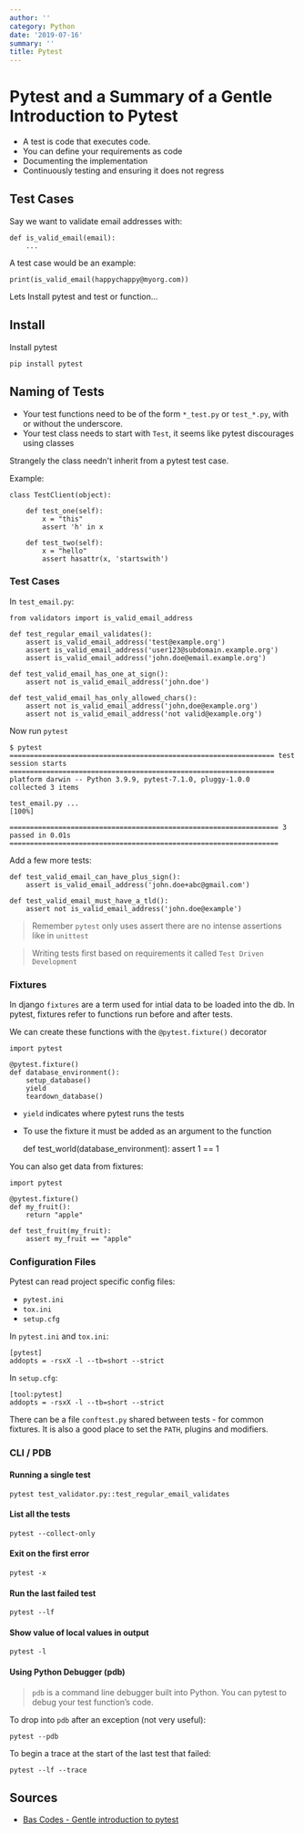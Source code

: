 ```yaml
---
author: ''
category: Python
date: '2019-07-16'
summary: ''
title: Pytest
---
```

# Pytest and a Summary of a Gentle Introduction to Pytest

* A test is code that executes code.
* You can define your requirements as code
* Documenting the implementation
* Continuously testing and ensuring it does not regress

## Test Cases

Say we want to validate email addresses with:

    def is_valid_email(email):
        ...

A test case would be an example:

    print(is_valid_email(happychappy@myorg.com))

Lets Install pytest and test or function...

## Install

Install pytest

    pip install pytest

## Naming of Tests

* Your test functions need to be of the form `*_test.py` or `test_*.py`, with or without the underscore.
* Your test class needs to start with `Test`, it seems like pytest discourages using classes

Strangely the class needn't inherit from a pytest test case.

Example:

    class TestClient(object):

        def test_one(self):
            x = "this"
            assert 'h' in x

        def test_two(self):
            x = "hello"
            assert hasattr(x, 'startswith')

### Test Cases

In `test_email.py`:

    from validators import is_valid_email_address

    def test_regular_email_validates():
        assert is_valid_email_address('test@example.org')
        assert is_valid_email_address('user123@subdomain.example.org')
        assert is_valid_email_address('john.doe@email.example.org')

    def test_valid_email_has_one_at_sign():
        assert not is_valid_email_address('john.doe')

    def test_valid_email_has_only_allowed_chars():
        assert not is_valid_email_address('john,doe@example.org')
        assert not is_valid_email_address('not valid@example.org')

Now run `pytest`

    $ pytest
    ================================================================= test session starts =================================================================
    platform darwin -- Python 3.9.9, pytest-7.1.0, pluggy-1.0.0
    collected 3 items                                                                                                                                     

    test_email.py ...                                                                                                                               [100%]

    ================================================================== 3 passed in 0.01s ==================================================================

Add a few more tests:

    def test_valid_email_can_have_plus_sign():
        assert is_valid_email_address('john.doe+abc@gmail.com')

    def test_valid_email_must_have_a_tld():
        assert not is_valid_email_address('john.doe@example')

> Remember `pytest` only uses assert there are no intense assertions like in `unittest`

> Writing tests first based on requirements it called `Test Driven Development`

### Fixtures

In django `fixtures` are a term used for intial data to be loaded into the db.
In pytest, fixtures refer to functions run before and after tests.

We can create these functions with the `@pytest.fixture()` decorator

    import pytest
    
    @pytest.fixture()
    def database_environment():
        setup_database()
        yield
        teardown_database()

* `yield` indicates where pytest runs the tests
* To use the fixture it must be added as an argument to the function

    def test_world(database_environment):
        assert 1 == 1

You can also get data from fixtures:

    import pytest

    @pytest.fixture()
    def my_fruit():
        return "apple"

    def test_fruit(my_fruit):
        assert my_fruit == "apple"

### Configuration Files

Pytest can read project specific config files:

* `pytest.ini`
* `tox.ini`
* `setup.cfg`

In `pytest.ini` and `tox.ini`:

    [pytest]
    addopts = ​-rsxX -l --tb=short --strict​

In `setup.cfg`:

    [tool:pytest]
    addopts = ​-rsxX -l --tb=short --strict​

There can be a file `conftest.py` shared between tests - for common fixtures.
It is also a good place to set the `PATH`, plugins and modifiers.

### CLI / PDB

#### Running a single test

    pytest test_validator.py::test_regular_email_validates

#### List all the tests

    pytest --collect-only

#### Exit on the first error

    pytest -x

#### Run the last failed test

    pytest --lf

#### Show value of local values in output

    pytest -l

#### Using Python Debugger (pdb)

> `pdb` is a command line debugger built into Python. You can pytest to debug your test function’s code.

To drop into `pdb` after an exception (not very useful):

    pytest --pdb

To begin a trace at the start of the last test that failed:

    pytest --lf --trace

## Sources

* [Bas Codes - Gentle introduction to pytest](https://bas.codes/posts/python-pytest-introduction)